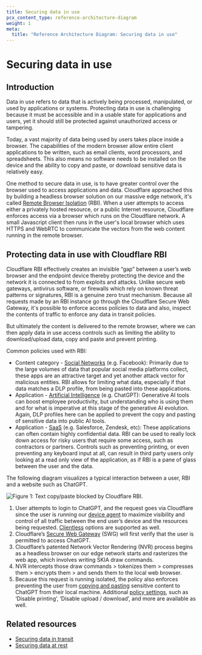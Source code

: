 ```yaml
---
title: Securing data in use
pcx_content_type: reference-architecture-diagram
weight: 1
meta:
  title: "Reference Architecture Diagram: Securing data in use"
---
```


# Securing data in use

## Introduction

Data in use refers to data that is actively being processed, manipulated, or used by applications or systems. Protecting data in use is challenging because it must be accessible and in a usable state for applications and users, yet it should still be protected against unauthorized access or tampering. 

Today, a vast majority of data being used by users takes place inside a browser. The capabilities of the modern browser allow entire client applications to be written, such as email clients, word processors, and spreadsheets. This also means no software needs to be installed on the device and the ability to copy and paste, or download sensitive data is relatively easy.

One method to secure data in use, is to have greater control over the browser used to access applications and data. Cloudflare approached this by building a headless browser solution on our massive edge network, it's called [Remote Browser Isolation](/cloudflare-one/policies/browser-isolation/) (RBI). When a user attempts to access either a privately hosted resource, or a public Internet resource, Cloudflare enforces access via a browser which runs on the Cloudflare network. A small Javascript client then runs in the user's local browser which uses HTTPS and WebRTC to communicate the vectors from the web content running in the remote browser.

## Protecting data in use with Cloudflare RBI

Cloudflare RBI effectively creates an invisible “gap” between a user’s web browser and the endpoint device thereby protecting the device and the network it is connected to from exploits and attacks. Unlike secure web gateways, antivirus software, or firewalls which rely on known threat patterns or signatures, RBI is a genuine zero trust mechanism. Because all requests made by an RBI instance go through the Cloudflare Secure Web Gateway, it's possible to enforce access policies to data and also, inspect the contents of traffic to enforce any data in transit policies.

But ultimately the content is delivered to the remote browser, where we can then apply data in use access controls such as limiting the ability to download/upload data, copy and paste and prevent printing.

Common policies used with RBI: 

- Content category - [Social Networks](/cloudflare-one/policies/gateway/domain-categories/) (e.g. Facebook): Primarily due to the large volumes of data that popular social media platforms collect, these apps are an attractive target and yet another attack vector for malicious entities. RBI allows for limiting what data, especially if that data matches a DLP profile, from being pasted into these applications.
- Application - [Artificial Intelligence](/cloudflare-one/policies/gateway/application-app-types/) (e.g. ChatGPT): Generative AI tools can boost employee productivity, but understanding who is using them and for what is imperative at this stage of the generative AI evolution. Again, DLP profiles here can be applied to prevent the copy and pasting of sensitive data into public AI tools.
- Application - [SaaS](/cloudflare-one/policies/gateway/application-app-types/) (e.g. Salesforce, Zendesk, etc): These applications can often contain highly confidential data. RBI can be used to really lock down access for risky users that require some access, such as contractors or partners. Controls such as preventing printing, or even preventing any keyboard input at all, can result in third party users only looking at a read only view of the application, as if RBI is a pane of glass between the user and the data.

The following diagram visualizes a typical interaction between a user, RBI and a website such as ChatGPT.

![Figure 1: Text copy/paste blocked by Cloudflare RBI.](/images/reference-architecture/securing-data-in-use/securing-data-in-use-fig1.svg "Figure 1: Text copy/paste blocked by Cloudflare RBI.")

1. User attempts to login to ChatGPT, and the request goes via Cloudflare since the user is running our [device agent](/cloudflare-one/connections/connect-devices/warp/download-warp/) to maximize visibility and control of all traffic between the end user’s device and the resources being requested. [Clientless](/cloudflare-one/connections/connect-devices/agentless/) options are supported as well.
2. Cloudflare’s [Secure Web Gateway](/cloudflare-one/policies/gateway/) (SWG) will first verify that the user is permitted to access ChatGPT.
3. Cloudflare’s patented Network Vector Rendering (NVR) process begins as a headless browser on our edge network starts and rasterizes the web app, which involves writing SKIA draw commands.
4. NVR intercepts those draw commands > tokenizes them > compresses them > encrypts them > and sends them to the local web browser.  
5. Because this request is running isolated, the policy also enforces preventing the user from [copying and pasting](/cloudflare-one/policies/browser-isolation/isolation-policies/#disable-copy--paste) sensitive content to ChatGPT from their local machine. Additional [policy settings](/cloudflare-one/policies/browser-isolation/isolation-policies/#policy-settings), such as ‘Disable printing’, ‘Disable upload / download’, and more are available as well. 

## Related resources

- [Securing data in transit](/reference-architecture/diagrams/security/securing-data-in-transit/)
- [Securing data at rest](/reference-architecture/diagrams/security/securing-data-at-rest/)
